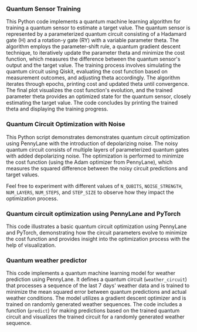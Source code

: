 ### Quantum Sensor Training

This Python code implements a quantum machine learning algorithm for training a quantum sensor to estimate a target value. The quantum sensor is represented by a parameterized quantum circuit consisting of a Hadamard gate (H) and a rotation-y gate (RY) with a variable parameter theta. The algorithm employs the parameter-shift rule, a quantum gradient descent technique, to iteratively update the parameter theta and minimize the cost function, which measures the difference between the quantum sensor's output and the target value. The training process involves simulating the quantum circuit using Qiskit, evaluating the cost function based on measurement outcomes, and adjusting theta accordingly. The algorithm iterates through epochs, printing cost and updated theta until convergence. The final plot visualizes the cost function's evolution, and the trained parameter theta provides an optimized state for the quantum sensor, closely estimating the target value. The code concludes by printing the trained theta and displaying the training progress.

### Quantum Circuit Optimization with Noise

This Python script demonstrates demonstrates quantum circuit optimization using PennyLane with the introduction of depolarizing noise. The noisy quantum circuit consists of multiple layers of parameterized quantum gates with added depolarizing noise. The optimization is performed to minimize the cost function (using the Adam optimizer from PennyLane), which measures the squared difference between the noisy circuit predictions and target values.

Feel free to experiment with different values of `N_QUBITS`, `NOISE_STRENGTH`, `NUM_LAYERS`, `NUM_STEPS`, and `STEP_SIZE` to observe how they impact the optimization process.

### Quantum circuit optimization using PennyLane and PyTorch

This code illustrates a basic quantum circuit optimization using PennyLane and PyTorch, demonstrating how the circuit parameters evolve to minimize the cost function and provides insight into the optimization process with the help of visualization.

### Quantum weather predictor
This code implements a quantum machine learning model for weather prediction using PennyLane. It defines a quantum circuit (`weather_circuit`) that processes a sequence of the last 7 days' weather data and is trained to minimize the mean squared error between quantum predictions and actual weather conditions. The model utilizes a gradient descent optimizer and is trained on randomly generated weather sequences. The code includes a function (`predict`) for making predictions based on the trained quantum circuit and visualizes the trained circuit for a randomly generated weather sequence.
